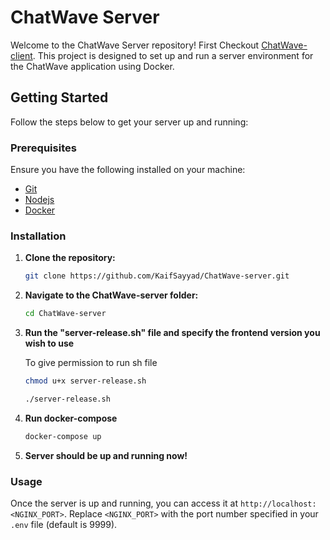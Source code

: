 # ChatWave Server

Welcome to the ChatWave Server repository! First Checkout [ChatWave-client](https://github.com/KaifSayyad/chat-wave-client). This project is designed to set up and run a server environment for the ChatWave application using Docker.

## Getting Started

Follow the steps below to get your server up and running:

### Prerequisites

Ensure you have the following installed on your machine:
- [Git](https://git-scm.com/downloads)
- [Nodejs](https://nodejs.org/en/download/package-manager)
- [Docker](https://www.docker.com/products/docker-desktop)

### Installation

1. **Clone the repository:**

    ```sh
    git clone https://github.com/KaifSayyad/ChatWave-server.git
    ```

2. **Navigate to the ChatWave-server folder:**

    ```sh
    cd ChatWave-server
    ```

3. **Run the "server-release.sh" file and specify the frontend version you wish to use**

    To give permission to run sh file
   ```sh
   chmod u+x server-release.sh
   ```

   ```sh
   ./server-release.sh
   ```

4. **Run docker-compose**

    ```sh
    docker-compose up
    ```

5. **Server should be up and running now!**
   

### Usage

Once the server is up and running, you can access it at `http://localhost:<NGINX_PORT>`. Replace `<NGINX_PORT>` with the port number specified in your `.env` file (default is 9999).

